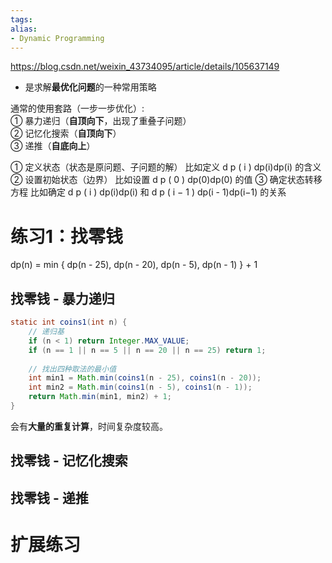 ```yaml
---
tags: 
alias:
- Dynamic Programming
---
```

https://blog.csdn.net/weixin_43734095/article/details/105637149
-   是求解**最优化问题**的一种常用策略

通常的使用套路（一步一步优化）:  
① 暴力递归（**自顶向下**，出现了重叠子问题）  
② 记忆化搜索（**自顶向下**）  
③ 递推（**自底向上**）

① 定义状态（状态是原问题、子问题的解）
比如定义 d p ( i ) dp(i)dp(i) 的含义
② 设置初始状态（边界）
比如设置 d p ( 0 ) dp(0)dp(0) 的值
③ 确定状态转移方程
比如确定 d p ( i ) dp(i)dp(i) 和 d p ( i − 1 ) dp(i - 1)dp(i−1) 的关系




# 练习1：找零钱
dp(n) = min { dp(n - 25), dp(n - 20), dp(n - 5), dp(n - 1) } + 1
## 找零钱 - 暴力递归
```java
static int coins1(int n) {  
	// 递归基  
	if (n < 1) return Integer.MAX_VALUE;  
	if (n == 1 || n == 5 || n == 20 || n == 25) return 1;  
  
	// 找出四种取法的最小值  
	int min1 = Math.min(coins1(n - 25), coins1(n - 20));  
	int min2 = Math.min(coins1(n - 5), coins1(n - 1));  
	return Math.min(min1, min2) + 1;  
}
```
会有**大量的重复计算**，时间复杂度较高。
## 找零钱 - 记忆化搜索

## 找零钱 - 递推




# 扩展练习











